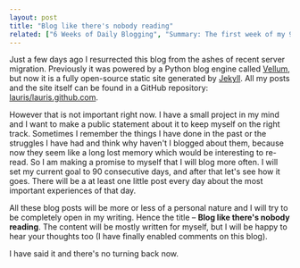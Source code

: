 ```yaml
---
layout: post
title: "Blog like there's nobody reading"
related: ["6 Weeks of Daily Blogging", "Summary: The first week of my 90 day blogging challenge", "My biggest challenges as a startup founder"]
---
```


Just a few days ago I resurrected this blog from the ashes of recent server migration. Previously it was powered by a Python blog engine called [Vellum](https://github.com/pigmonkey/django-vellum), but now it is a fully open-source static site generated by [Jekyll](http://jekyllrb.com/). All my posts and the site itself can be found in a GitHub repository: [lauris/lauris.github.com](https://github.com/lauris/lauris.github.com).

<!-- more -->

However that is not important right now. I have a small project in my mind and I want to make a public statement about it to keep myself on the right track.
Sometimes I remember the things I have done in the past or the struggles I have had and think why haven't I blogged about them, because now they seem like a long lost memory which would be interesting to re-read. So I am making a promise to myself that I will blog more often. I will set my current goal to 90 consecutive days, and after that let's see how it goes. There will be a at least one little post every day about the most important experiences of that day. 

All these blog posts will be more or less of a personal nature and I will try to be completely open in my writing. Hence the title – **Blog like there's nobody reading**. The content will be mostly written for myself, but I will be happy to hear your thoughts too (I have finally enabled comments on this blog). 

I have said it and there's no turning back now. 